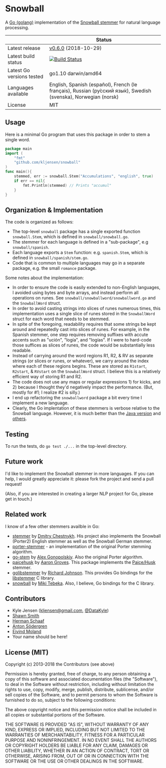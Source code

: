 Snowball
========


A [Go (golang)](http://golang.org) implementation of the
[Snowball stemmer](http://snowball.tartarus.org/)
for natural language processing.



|                      |  Status                   |
| -------------------- | ------------------------- |
| Latest release       |  [v0.6.0](https://github.com/kljensen/snowball/tags) (2018-10-29) |
| Latest build status  |  [![Build Status](https://travis-ci.org/kljensen/snowball.png)](https://travis-ci.org/kljensen/snowball)
| Latest Go versions tested   |  go1.10 darwin/amd64                 |
| Languages available  |  English, Spanish (español), French (le français), Russian (ру́сский язы́к), Swedish (svenska), Norwegian (norsk)|
| License              |  MIT                      |


## Usage


Here is a minimal Go program that uses this package in order
to stem a single word.

```go
package main
import (
	"fmt"
	"github.com/kljensen/snowball"
)
func main(){
	stemmed, err := snowball.Stem("Accumulations", "english", true)
	if err == nil{
		fmt.Println(stemmed) // Prints "accumul"
	}
}
```


## Organization & Implementation

The code is organized as follows:

* The top-level `snowball` package has a single exported function `snowball.Stem`,
  which is defined in `snowball/snowball.go`.
* The stemmer for each language is defined in a "sub-package", e.g `snowball/spanish`.
* Each language exports a `Stem` function: e.g. `spanish.Stem`,
  which is defined in `snowball/spanish/stem.go`.
* Code that is common to multiple languages may go in a separate package,
  e.g. the small `romance` package.

Some notes about the implementation:

* In order to ensure the code is easily extended to non-English languages,
  I avoided using bytes and byte arrays, and instead perform all operations
  on runes.  See `snowball/snowballword/snowballword.go` and the
  `SnowballWord` struct.
* In order to avoid casting strings into slices of runes numerous times,
  this implementation uses a single slice of runes stored in the `SnowballWord`
  struct for each word that needs to be stemmed.
* In spite of the foregoing, readability requires that some strings be
  kept around and repeatedly cast into slices of runes.  For example,
  in the Spanish stemmer, one step requires removing suffixes with accute
  accents such as "ución", "logía", and "logías".  If I were to hard-code those
  suffices as slices of runes, the code would be substantially less readable.
* Instead of carrying around the word regions R1, R2, & RV as separate strings
  (or slices or runes, or whatever), we carry around the index where each of
  these regions begins.  These are stored as `R1start`, `R2start`, & `RVstart`
  on the `SnowballWord` struct. I believe this is a relatively efficient way of
  storing R1 and R2.
* The code does not use any maps or regular expressions 1) for kicks, and 2) because
  I thought they'd negatively impact the performance. (But, mostly for #1; I realize
  #2 is silly.)
* I end up refactoring the `snowballword` package a bit every time I implement a
  new language.
* Clearly, the Go implentation of these stemmers is verbose relative to the
  Snowball language.  However, it is much better than the
  [Java version](https://github.com/weavejester/snowball-stemmer/blob/master/src/java/org/tartarus/snowball/ext/frenchStemmer.java)
  and [others](https://github.com/patch/lingua-stem-unine-pm5/blob/master/src/frenchStemmerPlus.txt).

## Testing

To run the tests, do `go test ./...` in the top-level directory.

## Future work

I'd like to implement the Snowball stemmer in more languages.
If you can help, I would greatly appreciate it: please fork the project and send
a pull request!

(Also, if you are interested in creating a larger NLP project for Go, please get in touch.)

## Related work

I know of a few other stemmers availble in Go:

* [stemmer](https://github.com/dchest/stemmer) by [Dmitry Chestnykh](https://github.com/dchest).
  His project also
  implements the Snowball (Porter2) English stemmer as well as the Snowball German stemmer.
* [porter-stemmer](https://github.com/a2800276/porter-stemmer.go) - an implementation of the
  original Porter stemming algorithm.
* [go-stem](https://github.com/agonopol/go-stem) by [Alex Gonopolskiy](https://github.com/agonopol).
  Also the original Porter algorithm.
* [paicehusk](https://github.com/Rookii/paicehusk) by [Aaron Groves](https://github.com/rookii).
  This package implements the
  [Paice/Husk](http://www.comp.lancs.ac.uk/computing/research/stemming/)
  stemmer.
* [golibstemmer](https://github.com/rjohnsondev/golibstemmer)
  by [Richard Johnson](https://github.com/rjohnsondev).  This provides Go bindings for the
  [libstemmer](http://snowball.tartarus.org/download.php) C library.
* [snowball](https://bitbucket.org/tebeka/snowball) by [Miki Tebeka](http://web.mikitebeka.com/).
  Also, I believe, Go bindings for the C library.

## Contributors

* Kyle Jensen (kljensen@gmail.com, [@DataKyle](http://twitter.com/datakyle))
* [Shawn Smith](https://github.com/shawnps)
* [Herman Schaaf](https://github.com/hermanschaaf)
* [Anton Södergren](https://github.com/AAAton)
* [Eivind Moland](https://github.com/eivindam)
* Your name should be here!


## License (MIT)

Copyright (c) 2013-2018 the Contributors (see above)

Permission is hereby granted, free of charge, to any person obtaining
a copy of this software and associated documentation files (the
"Software"), to deal in the Software without restriction, including
without limitation the rights to use, copy, modify, merge, publish,
distribute, sublicense, and/or sell copies of the Software, and to
permit persons to whom the Software is furnished to do so, subject to
the following conditions:

The above copyright notice and this permission notice shall be
included in all copies or substantial portions of the Software.

THE SOFTWARE IS PROVIDED "AS IS", WITHOUT WARRANTY OF ANY KIND,
EXPRESS OR IMPLIED, INCLUDING BUT NOT LIMITED TO THE WARRANTIES OF
MERCHANTABILITY, FITNESS FOR A PARTICULAR PURPOSE AND NONINFRINGEMENT.
IN NO EVENT SHALL THE AUTHORS OR COPYRIGHT HOLDERS BE LIABLE FOR ANY
CLAIM, DAMAGES OR OTHER LIABILITY, WHETHER IN AN ACTION OF CONTRACT,
TORT OR OTHERWISE, ARISING FROM, OUT OF OR IN CONNECTION WITH THE
SOFTWARE OR THE USE OR OTHER DEALINGS IN THE SOFTWARE.
